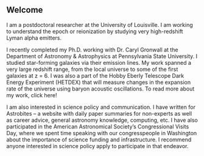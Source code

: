 ## Welcome
I am a postdoctoral researcher at the University of Louisville. I am working to understand the epoch or reionization by studying very high-redshift Lyman alpha emitters.

I recently completed my Ph.D. working with Dr. Caryl Gronwall at the Department of Astronomy & Astrophysics at Pennsylvania State University. I studied star-forming galaxies via their emission lines.  My work spanned a very large redshift range, from the local universe to some of the first galaxies at z = 6. I was also a part of the Hobby Eberly Telescope Dark Energy Experiment (HETDEX) that will measure changes in the expansion rate of the universe using baryon acoustic oscillations.  To read more about my work, click here!

I am also interested in science policy and communication. I have written for Astrobites – a website with daily paper summaries for non-experts as well as career advice, general astronomy knowledge, computing, etc. I have also participated in the American Astronomical Society’s Congressional Visits Day, where we spent time speaking with our congresspeople in Washington about the importance of science funding and infrastructure.  I recommend anyone interested in science policy apply to participate in that endeavor.
